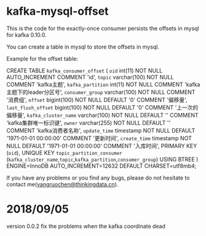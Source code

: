 # kafka-mysql-offset

This is the code for the exactly-once consumer persists the offsets in mysql for kafka 0.10.0.

You can create a table in mysql to store the offsets in mysql.

Example for the offset table:

CREATE TABLE `kafka_consumer_offset` (
  `oid` int(11) NOT NULL AUTO_INCREMENT COMMENT 'id',
  `topic` varchar(100) NOT NULL COMMENT 'kafka主题',
  `kafka_partition` int(11) NOT NULL COMMENT 'kafka主题下的leader分区号',
  `consumer_group` varchar(100) NOT NULL COMMENT '消费组',
  `offset` bigint(100) NOT NULL DEFAULT '0' COMMENT '偏移量',
  `last_flush_offset` bigint(100) NOT NULL DEFAULT '0' COMMENT '上一次的偏移量',
  `kafka_cluster_name` varchar(100) NOT NULL DEFAULT '' COMMENT 'kafka集群唯一标识键',
  `owner` varchar(255) NOT NULL DEFAULT '' COMMENT 'kafka消费者名称',
  `update_time` timestamp NOT NULL DEFAULT '1971-01-01 00:00:00' COMMENT '更新时间',
  `create_time` timestamp NOT NULL DEFAULT '1971-01-01 00:00:00' COMMENT '入库时间',
  PRIMARY KEY (`oid`),
  UNIQUE KEY `topic_partition_consumer` (`kafka_cluster_name`,`topic`,`kafka_partition`,`consumer_group`) USING BTREE
) ENGINE=InnoDB AUTO_INCREMENT=12632 DEFAULT CHARSET=utf8mb4;


If you have any problems or you find any bugs, please do not hesitate to contact me(yangruochen@thinkingdata.cn).

# 2018/09/05
version 0.0.2 fix the problems when the kafka coordinate dead

